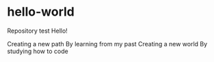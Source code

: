 # hello-world
Repository test
Hello!

Creating a new path
By learning from my past
Creating a new world
By studying how to code
